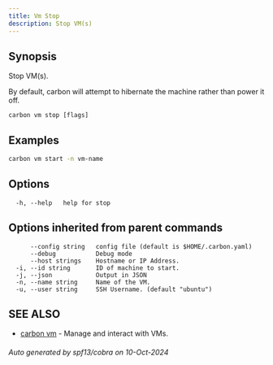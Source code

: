 ```yaml
---
title: Vm Stop
description: Stop VM(s)
---
```


## Synopsis

Stop VM(s).

By default, carbon will attempt to hibernate the machine rather than power it off.


```
carbon vm stop [flags]
```

## Examples

```bash
carbon vm start -n vm-name
```

## Options

```
  -h, --help   help for stop
```

## Options inherited from parent commands

```
      --config string   config file (default is $HOME/.carbon.yaml)
      --debug           Debug mode
      --host strings    Hostname or IP Address.
  -i, --id string       ID of machine to start.
  -j, --json            Output in JSON
  -n, --name string     Name of the VM.
  -u, --user string     SSH Username. (default "ubuntu")
```

## SEE ALSO

* [carbon vm](carbon_vm.md)	 - Manage and interact with VMs.

###### Auto generated by spf13/cobra on 10-Oct-2024
